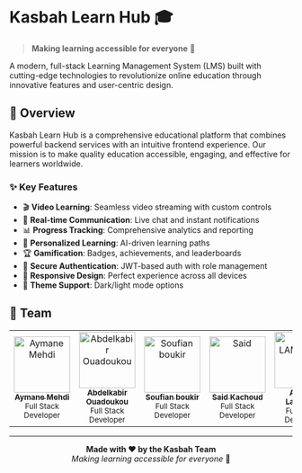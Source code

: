 # Kasbah Learn Hub 🎓

> **Making learning accessible for everyone** 🚀

A modern, full-stack Learning Management System (LMS) built with cutting-edge technologies to revolutionize online education through innovative features and user-centric design.

## 🌟 Overview

Kasbah Learn Hub is a comprehensive educational platform that combines powerful backend services with an intuitive frontend experience. Our mission is to make quality education accessible, engaging, and effective for learners worldwide.

### ✨ Key Features

- 🎬 **Video Learning**: Seamless video streaming with custom controls
- 💬 **Real-time Communication**: Live chat and instant notifications
- 📊 **Progress Tracking**: Comprehensive analytics and reporting
- 🎯 **Personalized Learning**: AI-driven learning paths
- 🏆 **Gamification**: Badges, achievements, and leaderboards
- 🔐 **Secure Authentication**: JWT-based auth with role management
- 📱 **Responsive Design**: Perfect experience across all devices
- 🌙 **Theme Support**: Dark/light mode options

## 👥 Team

<table>
  <tr>
      <td align="center">
      <a href="https://github.com/AymaneMehdi">
        <img src="https://github.com/AymaneMehdi.png" width="100px;" alt="Aymane Mehdi"/>
        <br />
        <sub><b>Aymane Mehdi</b></sub>
      </a>
      <br />
      <sub>Full Stack Developer</sub>
    </td>
    <td align="center">
      <a href="https://github.com/abdelkabirouadoukou">
        <img src="https://avatars.githubusercontent.com/u/152230716?s=400&u=8ee660740e02c3e23cf18a76963e5a6f91247175&v=4" width="100px;" alt="Abdelkabir Ouadoukou"/>
        <br />
        <sub><b>Abdelkabir Ouadoukou</b></sub>
      </a>
      <br />
      <sub>Full Stack Developer</sub>
    </td>
    <td align="center">
      <a href="https://github.com/soufianboukir">
        <img src="https://github.com/soufianboukir.png" width="100px;" alt="Soufian boukir"/>
        <br />
        <sub><b>Soufian boukir</b></sub>
      </a>
      <br />
      <sub>Full Stack Developer</sub>
    </td>
    <td align="center">
      <a href="https://github.com/saidKachoud">
        <img src="https://github.com/saidKachoud.png" width="100px;" alt="Said"/>
        <br />
        <sub><b>Said Kachoud</b></sub>
      </a>
      <br />
      <sub>Full Stack Developer</sub>
    </td>
    <td align="center">
      <a href="https://github.com/sidiBks">
        <img src="https://github.com/sidiBks.png" width="100px;" alt="Ahmed LAMGHARI"/>
        <br />
        <sub><b>Ahmed Lamghari</b></sub>
      </a>
      <br />
      <sub>Full Stack Developer</sub>
    </td>
     <td align="center">
      <a href="https://github.com/AYMANE-HAJJAM">
        <img src="https://github.com/AYMANE-HAJJAM.png" width="100px;" alt="AYMANE HAJJAM"/>
        <br />
        <sub><b>Aymane Hajjam</b></sub>
      </a>
      <br />
      <sub>Full Stack Developer</sub>
    </td>
     <td align="center">
      <a href="https://github.com/Ibrahim-OUGHFAYN">
        <img src="https://github.com/Ibrahim-OUGHFAYN.png" width="100px;" alt="Ibrahym OUGHFAYN"/>
        <br />
        <sub><b>Ibrahym OUGHFAYN</b></sub>
      </a>
      <br />
      <sub>Full Stack Developer</sub>
    </td>
  </tr>
</table>

---

<div align="center">
  <strong>Made with ❤️ by the Kasbah Team</strong>
  <br>
  <em>Making learning accessible for everyone</em> 🚀
</div>
